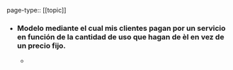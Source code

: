 page-type:: [[topic]]
- ### Modelo mediante el cual mis clientes pagan por un servicio en función de la cantidad de uso que hagan de èl en vez de un precio fijo.
  - 


